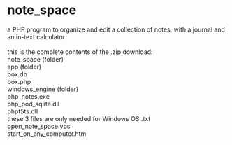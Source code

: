 # note_space
a PHP program to organize and edit a collection of notes, with a journal and an in-text calculator<br>
<br>
this is the complete contents of the .zip download:<br>
note_space (folder)<br>
app (folder)<br>
   box.db<br>
   box.php<br>
windows_engine (folder)<br>
   php_notes.exe<br>
   php_pod_sqlite.dll<br>
   phpt5ts.dll<br>
   these 3 files are only needed for Windows OS  .txt<br>
open_note_space.vbs<br>
start_on_any_computer.htm<br>


